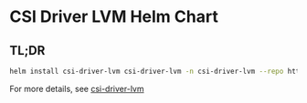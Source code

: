 # CSI Driver LVM Helm Chart

## TL;DR

```bash
helm install csi-driver-lvm csi-driver-lvm -n csi-driver-lvm --repo https://helm.metal-stack.io/csi-driver-lvm --set lvm.devicePattern='/dev/nvme[0-9]n[0-9]'
```

For more details, see [csi-driver-lvm](https://github.com/metal-stack/csi-driver-lvm/blob/master/README.md)
